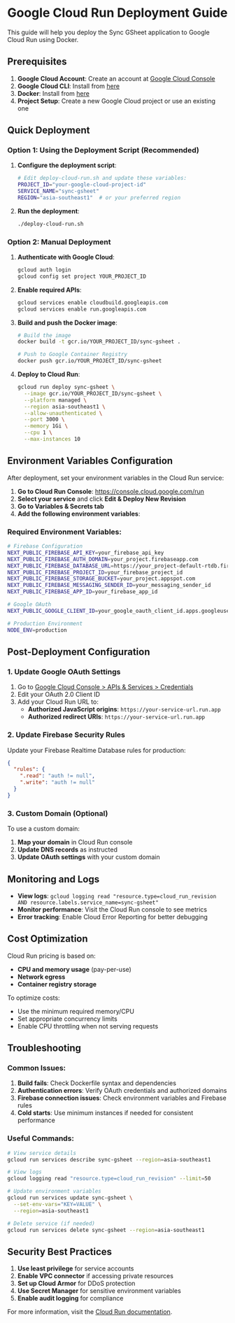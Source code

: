 # Google Cloud Run Deployment Guide

This guide will help you deploy the Sync GSheet application to Google Cloud Run using Docker.

## Prerequisites

1. **Google Cloud Account**: Create an account at [Google Cloud Console](https://console.cloud.google.com/)
2. **Google Cloud CLI**: Install from [here](https://cloud.google.com/sdk/docs/install)
3. **Docker**: Install from [here](https://docs.docker.com/get-docker/)
4. **Project Setup**: Create a new Google Cloud project or use an existing one

## Quick Deployment

### Option 1: Using the Deployment Script (Recommended)

1. **Configure the deployment script**:
   ```bash
   # Edit deploy-cloud-run.sh and update these variables:
   PROJECT_ID="your-google-cloud-project-id"
   SERVICE_NAME="sync-gsheet"
   REGION="asia-southeast1"  # or your preferred region
   ```

2. **Run the deployment**:
   ```bash
   ./deploy-cloud-run.sh
   ```

### Option 2: Manual Deployment

1. **Authenticate with Google Cloud**:
   ```bash
   gcloud auth login
   gcloud config set project YOUR_PROJECT_ID
   ```

2. **Enable required APIs**:
   ```bash
   gcloud services enable cloudbuild.googleapis.com
   gcloud services enable run.googleapis.com
   ```

3. **Build and push the Docker image**:
   ```bash
   # Build the image
   docker build -t gcr.io/YOUR_PROJECT_ID/sync-gsheet .
   
   # Push to Google Container Registry
   docker push gcr.io/YOUR_PROJECT_ID/sync-gsheet
   ```

4. **Deploy to Cloud Run**:
   ```bash
   gcloud run deploy sync-gsheet \
     --image gcr.io/YOUR_PROJECT_ID/sync-gsheet \
     --platform managed \
     --region asia-southeast1 \
     --allow-unauthenticated \
     --port 3000 \
     --memory 1Gi \
     --cpu 1 \
     --max-instances 10
   ```

## Environment Variables Configuration

After deployment, set your environment variables in the Cloud Run service:

1. **Go to Cloud Run Console**: https://console.cloud.google.com/run
2. **Select your service** and click **Edit & Deploy New Revision**
3. **Go to Variables & Secrets tab**
4. **Add the following environment variables**:

### Required Environment Variables:

```bash
# Firebase Configuration
NEXT_PUBLIC_FIREBASE_API_KEY=your_firebase_api_key
NEXT_PUBLIC_FIREBASE_AUTH_DOMAIN=your_project.firebaseapp.com
NEXT_PUBLIC_FIREBASE_DATABASE_URL=https://your_project-default-rtdb.firebaseio.com/
NEXT_PUBLIC_FIREBASE_PROJECT_ID=your_firebase_project_id
NEXT_PUBLIC_FIREBASE_STORAGE_BUCKET=your_project.appspot.com
NEXT_PUBLIC_FIREBASE_MESSAGING_SENDER_ID=your_messaging_sender_id
NEXT_PUBLIC_FIREBASE_APP_ID=your_firebase_app_id

# Google OAuth
NEXT_PUBLIC_GOOGLE_CLIENT_ID=your_google_oauth_client_id.apps.googleusercontent.com

# Production Environment
NODE_ENV=production
```

## Post-Deployment Configuration

### 1. Update Google OAuth Settings

1. Go to [Google Cloud Console > APIs & Services > Credentials](https://console.cloud.google.com/apis/credentials)
2. Edit your OAuth 2.0 Client ID
3. Add your Cloud Run URL to:
   - **Authorized JavaScript origins**: `https://your-service-url.run.app`
   - **Authorized redirect URIs**: `https://your-service-url.run.app`

### 2. Update Firebase Security Rules

Update your Firebase Realtime Database rules for production:

```json
{
  "rules": {
    ".read": "auth != null",
    ".write": "auth != null"
  }
}
```

### 3. Custom Domain (Optional)

To use a custom domain:

1. **Map your domain** in Cloud Run console
2. **Update DNS records** as instructed
3. **Update OAuth settings** with your custom domain

## Monitoring and Logs

- **View logs**: `gcloud logging read "resource.type=cloud_run_revision AND resource.labels.service_name=sync-gsheet"`
- **Monitor performance**: Visit the Cloud Run console to see metrics
- **Error tracking**: Enable Cloud Error Reporting for better debugging

## Cost Optimization

Cloud Run pricing is based on:
- **CPU and memory usage** (pay-per-use)
- **Network egress**
- **Container registry storage**

To optimize costs:
- Use the minimum required memory/CPU
- Set appropriate concurrency limits
- Enable CPU throttling when not serving requests

## Troubleshooting

### Common Issues:

1. **Build fails**: Check Dockerfile syntax and dependencies
2. **Authentication errors**: Verify OAuth credentials and authorized domains
3. **Firebase connection issues**: Check environment variables and Firebase rules
4. **Cold starts**: Use minimum instances if needed for consistent performance

### Useful Commands:

```bash
# View service details
gcloud run services describe sync-gsheet --region=asia-southeast1

# View logs
gcloud logging read "resource.type=cloud_run_revision" --limit=50

# Update environment variables
gcloud run services update sync-gsheet \
  --set-env-vars="KEY=VALUE" \
  --region=asia-southeast1

# Delete service (if needed)
gcloud run services delete sync-gsheet --region=asia-southeast1
```

## Security Best Practices

1. **Use least privilege** for service accounts
2. **Enable VPC connector** if accessing private resources
3. **Set up Cloud Armor** for DDoS protection
4. **Use Secret Manager** for sensitive environment variables
5. **Enable audit logging** for compliance

For more information, visit the [Cloud Run documentation](https://cloud.google.com/run/docs).
